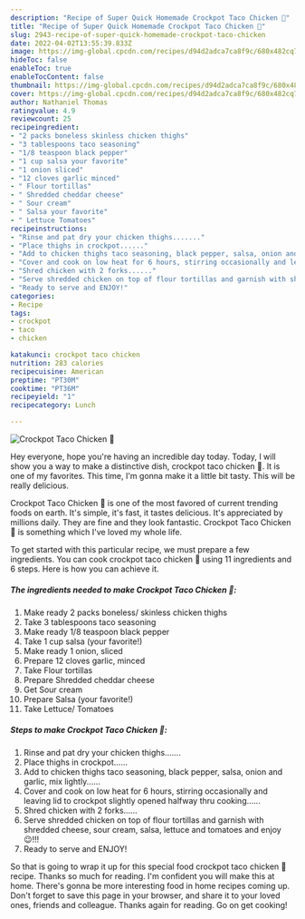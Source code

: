 ```yaml
---
description: "Recipe of Super Quick Homemade Crockpot Taco Chicken 🐔"
title: "Recipe of Super Quick Homemade Crockpot Taco Chicken 🐔"
slug: 2943-recipe-of-super-quick-homemade-crockpot-taco-chicken
date: 2022-04-02T13:55:39.833Z
image: https://img-global.cpcdn.com/recipes/d94d2adca7ca8f9c/680x482cq70/crockpot-taco-chicken-recipe-main-photo.jpg
hideToc: false
enableToc: true
enableTocContent: false
thumbnail: https://img-global.cpcdn.com/recipes/d94d2adca7ca8f9c/680x482cq70/crockpot-taco-chicken-recipe-main-photo.jpg
cover: https://img-global.cpcdn.com/recipes/d94d2adca7ca8f9c/680x482cq70/crockpot-taco-chicken-recipe-main-photo.jpg
author: Nathaniel Thomas
ratingvalue: 4.9
reviewcount: 25
recipeingredient:
- "2 packs boneless skinless chicken thighs"
- "3 tablespoons taco seasoning"
- "1/8 teaspoon black pepper"
- "1 cup salsa your favorite"
- "1 onion sliced"
- "12 cloves garlic minced"
- " Flour tortillas"
- " Shredded cheddar cheese"
- " Sour cream"
- " Salsa your favorite"
- " Lettuce Tomatoes"
recipeinstructions:
- "Rinse and pat dry your chicken thighs......."
- "Place thighs in crockpot......"
- "Add to chicken thighs taco seasoning, black pepper, salsa, onion and garlic, mix lightly......"
- "Cover and cook on low heat for 6 hours, stirring occasionally and leaving lid to crockpot slightly opened halfway thru cooking......"
- "Shred chicken with 2 forks......"
- "Serve shredded chicken on top of flour tortillas and garnish with shredded cheese, sour cream, salsa, lettuce and tomatoes and enjoy 😉!!!"
- "Ready to serve and ENJOY!"
categories:
- Recipe
tags:
- crockpot
- taco
- chicken

katakunci: crockpot taco chicken 
nutrition: 283 calories
recipecuisine: American
preptime: "PT30M"
cooktime: "PT36M"
recipeyield: "1"
recipecategory: Lunch

---
```



![Crockpot Taco Chicken 🐔](https://img-global.cpcdn.com/recipes/d94d2adca7ca8f9c/680x482cq70/crockpot-taco-chicken-recipe-main-photo.jpg)

Hey everyone, hope you're having an incredible day today. Today, I will show you a way to make a distinctive dish, crockpot taco chicken 🐔. It is one of my favorites. This time, I'm gonna make it a little bit tasty. This will be really delicious.



Crockpot Taco Chicken 🐔 is one of the most favored of current trending foods on earth. It's simple, it's fast, it tastes delicious. It's appreciated by millions daily. They are fine and they look fantastic. Crockpot Taco Chicken 🐔 is something which I've loved my whole life.


To get started with this particular recipe, we must prepare a few ingredients. You can cook crockpot taco chicken 🐔 using 11 ingredients and 6 steps. Here is how you can achieve it.

<!--inarticleads1-->

##### The ingredients needed to make Crockpot Taco Chicken 🐔:

1. Make ready 2 packs boneless/ skinless chicken thighs
1. Take 3 tablespoons taco seasoning
1. Make ready 1/8 teaspoon black pepper
1. Take 1 cup salsa (your favorite!)
1. Make ready 1 onion, sliced
1. Prepare 12 cloves garlic, minced
1. Take  Flour tortillas
1. Prepare  Shredded cheddar cheese
1. Get  Sour cream
1. Prepare  Salsa (your favorite!)
1. Take  Lettuce/ Tomatoes




<!--inarticleads2-->

##### Steps to make Crockpot Taco Chicken 🐔:

1. Rinse and pat dry your chicken thighs.......
1. Place thighs in crockpot......
1. Add to chicken thighs taco seasoning, black pepper, salsa, onion and garlic, mix lightly......
1. Cover and cook on low heat for 6 hours, stirring occasionally and leaving lid to crockpot slightly opened halfway thru cooking......
1. Shred chicken with 2 forks......
1. Serve shredded chicken on top of flour tortillas and garnish with shredded cheese, sour cream, salsa, lettuce and tomatoes and enjoy 😉!!!
1. Ready to serve and ENJOY!



So that is going to wrap it up for this special food crockpot taco chicken 🐔 recipe. Thanks so much for reading. I'm confident you will make this at home. There's gonna be more interesting food in home recipes coming up. Don't forget to save this page in your browser, and share it to your loved ones, friends and colleague. Thanks again for reading. Go on get cooking!
